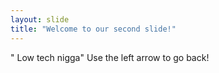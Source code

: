```yaml
---
layout: slide
title: "Welcome to our second slide!"
---
```

" Low tech nigga"
Use the left arrow to go back!
